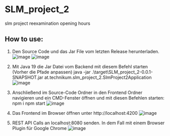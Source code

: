 # SLM_project_2
slm project reexamination opening hours


## How to use:
1. Den Source Code und das Jar File vom letzten Release herunterladen.
![image](https://user-images.githubusercontent.com/39189271/214960202-8aeb5d6b-7b9c-403d-aadf-6f73826bd246.png)
![image](https://user-images.githubusercontent.com/39189271/214960277-dab38ad8-e5df-478d-ac7c-28ca5cb3f38d.png)

2. Mit Java 19 die Jar Datei vom Backend mit diesem Befehl starten (Vorher die Pfade anpassen)
java -jar .\target\SLM_project_2-0.0.1-SNAPSHOT.jar at.technikum.slm_project_2.SlmProject2Application
![image](https://user-images.githubusercontent.com/39189271/214960953-e85b649a-c3b4-497d-b399-0babb34a2652.png)

3. Anschließend im Source-Code Ordner in den Frontend Ordner navigieren und ein CMD-Fenster öffnen und mit diesen Befehlen starten:
npm i
npm start
![image](https://user-images.githubusercontent.com/39189271/214961167-4bb9fed2-245a-48e7-b0fc-03402f9b97bf.png)

5. Das Frontend im Browser öffnen unter http://localhost:4200
![image](https://user-images.githubusercontent.com/39189271/214961356-9eca2182-dd03-40bd-aea1-f4b977eaf84a.png)

6. REST API Calls an localhost:8080 senden. In dem Fall mit einem Browser Plugin für Google Chrome
![image](https://user-images.githubusercontent.com/39189271/214961490-92e1d4e4-4c92-46d8-98b6-e64182a26238.png)
